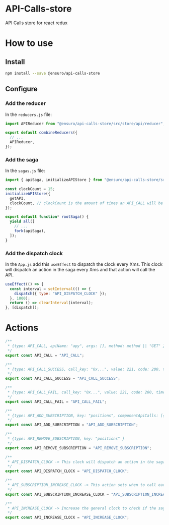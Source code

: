 # API-Calls-store

API Calls store for react redux

# How to use

## Install

```bash
npm install --save @ensuro/api-calls-store
```

## Configure

### Add the reducer

In the `reducers.js` file:

```js
import APIReducer from "@ensuro/api-calls-store/src/store/api/reducer";

export default combineReducers({
  // ...
  APIReducer,
});
```

### Add the saga

In the `sagas.js` file:

```js
import { apiSaga, initializeAPIStore } from "@ensuro/api-calls-store/src/package-index";

const clockCount = 15;
initializeAPIStore({
  getAPI,
  clockCount, // clockCount is the amount of times an API_CALL will be skipped - default is 10
});

export default function* rootSaga() {
  yield all([
    // ...
    fork(apiSaga),
  ]);
}
```

### Add the dispatch clock

In the `App.js` add this `useEffect` to dispatch the clock every Xms.
This clock will dispatch an action in the saga every Xms and that action will call the API.

```js
useEffect(() => {
  const interval = setInterval(() => {
    dispatch({ type: "API_DISPATCH_CLOCK" });
  }, 1000);
  return () => clearInterval(interval);
}, [dispatch]);
```

# Actions

```js
/**
 * {type: API_CALL, apiName: "apy", args: [], method: method || "GET" }
 */
export const API_CALL = "API_CALL";

/**
 * {type: API_CALL_SUCCESS, call_key: "0x...", value: 221, code: 200, timestamp: new Date().getTime() }
 */
export const API_CALL_SUCCESS = "API_CALL_SUCCESS";

/**
 * {type: API_CALL_FAIL, call_key: "0x...", value: 221, code: 200, timestamp: new Date().getTime() }
 */
export const API_CALL_FAIL = "API_CALL_FAIL";

/**
 * {type: API_ADD_SUBSCRIPTION, key: "positions", componentApiCalls: [{ apiName: "apy", args: [etkAddress] }] }
 */
export const API_ADD_SUBSCRIPTION = "API_ADD_SUBSCRIPTION";

/**
 * {type: API_REMOVE_SUBSCRIPTION, key: "positions" }
 */
export const API_REMOVE_SUBSCRIPTION = "API_REMOVE_SUBSCRIPTION";

/**
 * API_DISPATCH_CLOCK -> This clock will dispatch an action in the saga every Xms and that action will call the API.
 */
export const API_DISPATCH_CLOCK = "API_DISPATCH_CLOCK";

/**
 * API_SUBSCRIPTION_INCREASE_CLOCK -> This action sets when to call each subscription again
 */
export const API_SUBSCRIPTION_INCREASE_CLOCK = "API_SUBSCRIPTION_INCREASE_CLOCK";

/**
 * API_INCREASE_CLOCK -> Increase the general clock to check if the saga should call the API again
 */
export const API_INCREASE_CLOCK = "API_INCREASE_CLOCK";
```
